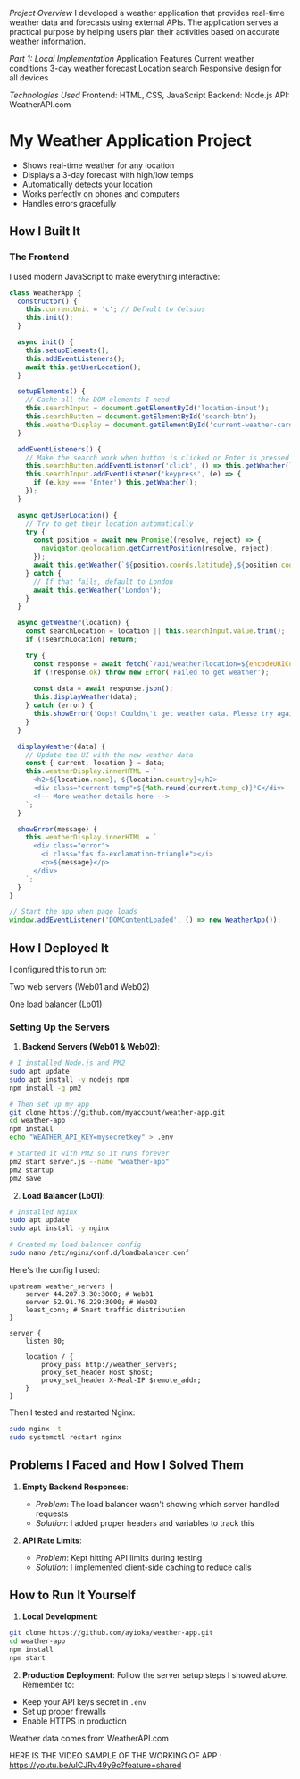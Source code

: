 *Project Overview*
I developed a weather application that provides real-time weather data and forecasts using external APIs. The application serves a practical purpose by helping users plan their activities based on accurate weather information.

*Part 1: Local Implementation*
Application Features
Current weather conditions
3-day weather forecast
Location search
Responsive design for all devices

*Technologies Used*
Frontend: HTML, CSS, JavaScript
Backend: Node.js 
API: WeatherAPI.com
# My Weather Application Project

- Shows real-time weather for any location
- Displays a 3-day forecast with high/low temps
- Automatically detects your location
- Works perfectly on phones and computers
- Handles errors gracefully

## How I Built It

### The Frontend 

I used modern JavaScript to make everything interactive:

```javascript
class WeatherApp {
  constructor() {
    this.currentUnit = 'c'; // Default to Celsius
    this.init();
  }

  async init() {
    this.setupElements();
    this.addEventListeners();
    await this.getUserLocation();
  }

  setupElements() {
    // Cache all the DOM elements I need
    this.searchInput = document.getElementById('location-input');
    this.searchButton = document.getElementById('search-btn');
    this.weatherDisplay = document.getElementById('current-weather-card');
  }

  addEventListeners() {
    // Make the search work when button is clicked or Enter is pressed
    this.searchButton.addEventListener('click', () => this.getWeather());
    this.searchInput.addEventListener('keypress', (e) => {
      if (e.key === 'Enter') this.getWeather();
    });
  }

  async getUserLocation() {
    // Try to get their location automatically
    try {
      const position = await new Promise((resolve, reject) => {
        navigator.geolocation.getCurrentPosition(resolve, reject);
      });
      await this.getWeather(`${position.coords.latitude},${position.coords.longitude}`);
    } catch {
      // If that fails, default to London
      await this.getWeather('London');
    }
  }

  async getWeather(location) {
    const searchLocation = location || this.searchInput.value.trim();
    if (!searchLocation) return;

    try {
      const response = await fetch(`/api/weather?location=${encodeURIComponent(searchLocation)}`);
      if (!response.ok) throw new Error('Failed to get weather');
      
      const data = await response.json();
      this.displayWeather(data);
    } catch (error) {
      this.showError('Oops! Couldn\'t get weather data. Please try again.');
    }
  }

  displayWeather(data) {
    // Update the UI with the new weather data
    const { current, location } = data;
    this.weatherDisplay.innerHTML = `
      <h2>${location.name}, ${location.country}</h2>
      <div class="current-temp">${Math.round(current.temp_c)}°C</div>
      <!-- More weather details here -->
    `;
  }

  showError(message) {
    this.weatherDisplay.innerHTML = `
      <div class="error">
        <i class="fas fa-exclamation-triangle"></i>
        <p>${message}</p>
      </div>
    `;
  }
}

// Start the app when page loads
window.addEventListener('DOMContentLoaded', () => new WeatherApp());
```



## How I Deployed It
I configured this to run on:

Two web servers (Web01 and Web02)

One load balancer (Lb01)

### Setting Up the Servers

1. **Backend Servers (Web01 & Web02)**:
```bash
# I installed Node.js and PM2
sudo apt update
sudo apt install -y nodejs npm
npm install -g pm2

# Then set up my app
git clone https://github.com/myaccount/weather-app.git
cd weather-app
npm install
echo "WEATHER_API_KEY=mysecretkey" > .env

# Started it with PM2 so it runs forever
pm2 start server.js --name "weather-app"
pm2 startup
pm2 save
```

2. **Load Balancer (Lb01)**:
```bash
# Installed Nginx
sudo apt update
sudo apt install -y nginx

# Created my load balancer config
sudo nano /etc/nginx/conf.d/loadbalancer.conf
```

Here's the config I used:
```nginx
upstream weather_servers {
    server 44.207.3.30:3000; # Web01
    server 52.91.76.229:3000; # Web02
    least_conn; # Smart traffic distribution
}

server {
    listen 80;
    
    location / {
        proxy_pass http://weather_servers;
        proxy_set_header Host $host;
        proxy_set_header X-Real-IP $remote_addr;
    }
}
```

Then I tested and restarted Nginx:
```bash
sudo nginx -t
sudo systemctl restart nginx
```

## Problems I Faced and How I Solved Them

1. **Empty Backend Responses**:
   - *Problem*: The load balancer wasn't showing which server handled requests
   - *Solution*: I added proper headers and variables to track this

2. **API Rate Limits**:
   - *Problem*: Kept hitting API limits during testing
   - *Solution*: I implemented client-side caching to reduce calls

## How to Run It Yourself

1. **Local Development**:
```bash
git clone https://github.com/ayioka/weather-app.git
cd weather-app
npm install
npm start
```

2. **Production Deployment**:
Follow the server setup steps I showed above. Remember to:
- Keep your API keys secret in `.env`
- Set up proper firewalls
- Enable HTTPS in production

Weather data comes from WeatherAPI.com

HERE IS THE VIDEO SAMPLE OF THE WORKING OF APP : https://youtu.be/ulCJRv49y9c?feature=shared



